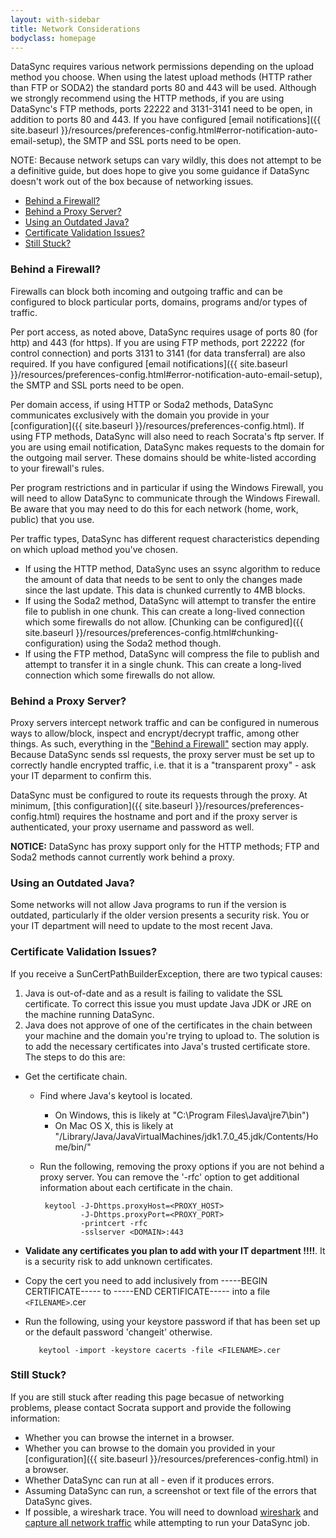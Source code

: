 ```yaml
---
layout: with-sidebar
title: Network Considerations
bodyclass: homepage
---
```


DataSync requires various network permissions depending on the upload method you choose.  When using the latest upload methods (HTTP rather than FTP or SODA2) the standard ports 80 and 443 will be used. Although we strongly recommend using the HTTP methods, if you are using DataSync's FTP methods, ports 22222 and 3131-3141 need to be open, in addition to ports 80 and 443. If you have configured [email notifications]({{ site.baseurl }}/resources/preferences-config.html#error-notification-auto-email-setup), the SMTP and SSL ports need to be open.

NOTE: Because network setups can vary wildly, this does not attempt to be a definitive guide, but does hope to give you some guidance if DataSync doesn't work out of the box because of networking issues.

- [Behind a Firewall?](#behind-a-firewall)
- [Behind a Proxy Server?](#behind-a-proxy-server)
- [Using an Outdated Java?](#using-an-outdated-java)
- [Certificate Validation Issues?](#certificate-validation-issues)
- [Still Stuck?](#still-stuck)


### Behind a Firewall?
Firewalls can block both incoming and outgoing traffic and can be configured to block particular ports, domains, programs and/or types of traffic.

Per port access, as noted above, DataSync requires usage of ports 80 (for http) and 443 (for https).  If you are using FTP methods, port 22222 (for control connection) and ports 3131 to 3141 (for data transferral) are also required.  If you have configured [email notifications]({{ site.baseurl }}/resources/preferences-config.html#error-notification-auto-email-setup), the SMTP and SSL ports need to be open.

Per domain access, if using HTTP or Soda2 methods, DataSync communicates exclusively with the domain you provide in your [configuration]({{ site.baseurl }}/resources/preferences-config.html). If using FTP methods, DataSync will also need to reach Socrata's ftp server. If you are using email notification, DataSync makes requests to the domain for the outgoing mail server. These domains should be white-listed according to your firewall's rules.

Per program restrictions and in particular if using the Windows Firewall, you will need to allow DataSync to communicate through the Windows Firewall. Be aware that you may need to do this for each network (home, work, public) that you use.

Per traffic types, DataSync has different request characteristics depending on which upload method you've chosen.

  * If using the HTTP method, DataSync uses an ssync algorithm to reduce the amount of data that needs to be sent to only the changes made since the last update.  This data is chunked currently to 4MB blocks.
  * If using the Soda2 method, DataSync will attempt to transfer the entire file to publish in one chunk.  This can create a long-lived connection which some firewalls do not allow.  [Chunking can be configured]({{ site.baseurl }}/resources/preferences-config.html#chunking-configuration) using the Soda2 method though.
  * If using the FTP method, DataSync will compress the file to publish and attempt to transfer it in a single chunk. This can create a long-lived connection which some firewalls do not allow.


### Behind a Proxy Server?
Proxy servers intercept network traffic and can be configured in numerous ways to allow/block, inspect and encrypt/decrypt traffic, among other things. As such, everything in the ["Behind a Firewall"](#behind-a-firewall) section may apply. Because DataSync sends ssl requests, the proxy server must be set up to correctly handle encrypted traffic, i.e. that it is a "transparent proxy" - ask your IT deparment to confirm this.

DataSync must be configured to route its requests through the proxy.  At minimum, [this configuration]({{ site.baseurl }}/resources/preferences-config.html) requires the hostname and port and if the proxy server is authenticated, your proxy username and password as well.

**NOTICE:** DataSync has proxy support only for the HTTP methods; FTP and Soda2 methods cannot currently work behind a proxy.

### Using an Outdated Java?
Some networks will not allow Java programs to run if the version is outdated, particularly if the older version presents a security risk. You or your IT department will need to update to the most recent Java.


### Certificate Validation Issues?
If you receive a SunCertPathBuilderException, there are two typical causes:

  1. Java is out-of-date and as a result is failing to validate the SSL certificate. To correct this issue you must update Java JDK or JRE on the machine running DataSync.
  2. Java does not approve of one of the certificates in the chain between your machine and the domain you're trying to upload to.  The solution is to add the necessary certificates into Java's trusted certificate store. The steps to do this are:

  * Get the certificate chain.
    * Find where Java's keytool is located.
      * On Windows, this is likely at "C:\Program Files\Java\jre7\bin")
      * On Mac OS X, this is likely at "/Library/Java/JavaVirtualMachines/jdk1.7.0_45.jdk/Contents/Home/bin/"
    * Run the following, removing the proxy options if you are not behind a proxy server. You can remove the '-rfc' option to get additional information about each certificate in the chain.

           keytool -J-Dhttps.proxyHost=<PROXY_HOST>
                   -J-Dhttps.proxyPort=<PROXY_PORT>
                   -printcert -rfc
                   -sslserver <DOMAIN>:443

  * **Validate any certificates you plan to add with your IT department !!!!**.  It is a security risk to add unknown certificates.
  * Copy the cert you need to add inclusively from -----BEGIN CERTIFICATE----- to -----END CERTIFICATE----- into a file `<FILENAME>`.cer
  * Run the following, using your keystore password if that has been set up or the default password 'changeit' otherwise.

           keytool -import -keystore cacerts -file <FILENAME>.cer




### Still Stuck?
If you are still stuck after reading this page becasue of networking problems, please contact Socrata support and provide the following information:

 * Whether you can browse the internet in a browser.
 * Whether you can browse to the domain you provided in your [configuration]({{ site.baseurl }}/resources/preferences-config.html) in a browser.
 * Whether DataSync can run at all - even if it produces errors.
 * Assuming DataSync can run, a screenshot or text file of the errors that DataSync gives.
 * If possible, a wireshark trace. You will need to download [wireshark](https://www.wireshark.org/) and [capture all network traffic](http://www.howtogeek.com/104278/how-to-use-wireshark-to-capture-filter-and-inspect-packets/) while attempting to run your DataSync job.

